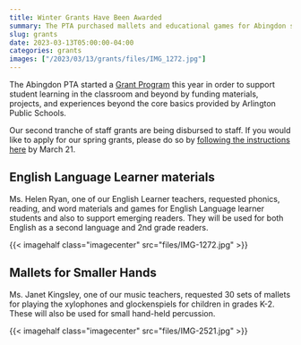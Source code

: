 ```yaml
--- 
title: Winter Grants Have Been Awarded
summary: The PTA purchased mallets and educational games for Abingdon students.
slug: grants
date: 2023-03-13T05:00:00-04:00
categories: grants
images: ["/2023/03/13/grants/files/IMG_1272.jpg"]
---
```


The Abingdon PTA started a [Grant Program](/grants) this year in order to support student learning in the classroom and beyond by funding materials, projects, and experiences beyond the core basics provided by Arlington Public Schools.

Our second tranche of staff grants are being disbursed to staff. If you would like to apply for our spring grants, please do so by [following the instructions here](/grants) by March 21.

## English Language Learner materials

Ms. Helen Ryan, one of our English Learner teachers, requested phonics, reading, and word materials and games for English Language learner students and also to support emerging readers. They will be used for both English as a second language and 2nd grade readers.

{{< imagehalf class="imagecenter" src="files/IMG-1272.jpg" >}}

## Mallets for Smaller Hands

Ms. Janet Kingsley, one of our music teachers, requested 30 sets of mallets for playing the xylophones and glockenspiels for children in grades K-2. These will also be used for small hand-held percussion.

{{< imagehalf class="imagecenter" src="files/IMG-2521.jpg" >}}